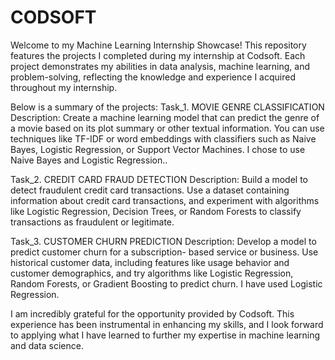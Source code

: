 # CODSOFT
Welcome to my Machine Learning Internship Showcase! This repository features the projects I completed during my internship at Codsoft. Each project demonstrates my abilities in data analysis, machine learning, and problem-solving, reflecting the knowledge and experience I acquired throughout my internship.

Below is a summary of the projects: 
Task_1. MOVIE GENRE CLASSIFICATION Description: Create a machine learning model that can predict the genre of a movie based on its plot summary or other textual information. You can use techniques like TF-IDF or word embeddings with classifiers such as Naive Bayes, Logistic Regression, or Support Vector Machines. I chose to use Naive Bayes and Logistic Regression..

Task_2. CREDIT CARD FRAUD DETECTION Description: Build a model to detect fraudulent credit card transactions. Use a dataset containing information about credit card transactions, and experiment with algorithms like Logistic Regression, Decision Trees, or Random Forests to classify transactions as fraudulent or legitimate.

Task_3. CUSTOMER CHURN PREDICTION Description: Develop a model to predict customer churn for a subscription- based service or business. Use historical customer data, including features like usage behavior and customer demographics, and try algorithms like Logistic Regression, Random Forests, or Gradient Boosting to predict churn. I have used Logistic Regression.

I am incredibly grateful for the opportunity provided by Codsoft. This experience has been instrumental in enhancing my skills, and I look forward to applying what I have learned to further my expertise in machine learning and data science.
